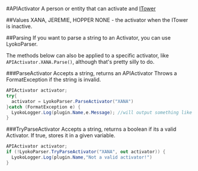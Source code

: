 #APIActivator
A person or entity that can activate and [ITower](./Interfaces/ITower.md)

##Values
XANA, JEREMIE, HOPPER
NONE - the activator when the ITower is inactive.

##Parsing
If you want to parse a string to an Activator,
you can use LyokoParser.

The methods below can also be applied to a specific activator, like ``APIActivator.XANA.Parse()``, although that's pretty silly to do.

###ParseActivator
Accepts a string, returns an APIActivator
Throws a FormatException if the string is invalid.
```csharp
APIActivator activator;
try{
  activator = LyokoParser.ParseActivator("XANA")
}catch (FormatException e) {
  LyokoLogger.Log(plugin.Name,e.Message); //will output something like 'Inalid activator: (activatorstring)'
}
```

###TryParseActivator
Accepts a string, returns a boolean if its a valid Activator. If true, stores it in a given variable.
```csharp
APIActivator activator;
if (!LyokoParser.TryParseActivator("XANA", out activator)) {
  LyokoLogger.Log(plugin.Name,"Not a valid activator!")
}
```

